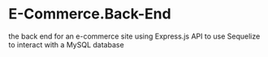 # E-Commerce.Back-End
the back end for an e-commerce site using Express.js API to use Sequelize to interact with a MySQL database
